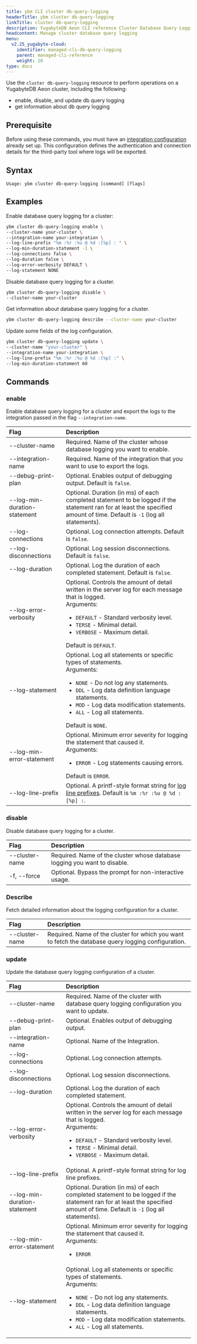 ```yaml
---
title: ybm CLI cluster db-query-logging
headerTitle: ybm cluster db-query-logging
linkTitle: cluster db-query-logging
description: YugabyteDB Aeon CLI reference Cluster Database Query Logging Resource.
headcontent: Manage cluster database query logging
menu:
  v2.25_yugabyte-cloud:
    identifier: managed-cli-db-query-logging
    parent: managed-cli-reference
    weight: 20
type: docs
---
```


Use the `cluster db-query-logging` resource to perform operations on a YugabyteDB Aeon cluster, including the following:

- enable, disable, and update db query logging
- get information about db query logging

## Prerequisite

Before using these commands, you must have an [integration configuration](../../../../cloud-monitor/logging-export#prerequisites) already set up. This configuration defines the authentication and connection details for the third-party tool where logs will be exported.

## Syntax

```text
Usage: ybm cluster db-query-logging [command] [flags]
```

## Examples

Enable database query logging for a cluster:

```sh
ybm cluster db-query-logging enable \
--cluster-name your-cluster \
--integration-name your-integration \
--log-line-prefix "%m :%r :%u @ %d :[%p] : " \
--log-min-duration-statement -1 \
--log-connections false \
--log-duration false \
--log-error-verbosity DEFAULT \
--log-statement NONE
```

Disable database query logging for a cluster.

```sh
ybm cluster db-query-logging disable \
--cluster-name your-cluster
```

Get information about database query logging for a cluster.

```sh
ybm cluster db-query-logging describe --cluster-name your-cluster
```

Update some fields of the log configuration.

```sh
ybm cluster db-query-logging update \
--cluster-name "your-cluster" \
--integration-name your-integration \
--log-line-prefix "%m :%r :%u @ %d :[%p] :" \
--log-min-duration-statement 60
```

## Commands

### enable

Enable database query logging for a cluster and export the logs to the integration passed in the flag `--integration-name`.

| Flag | Description |
| :--- | :--- |
| --cluster-name | Required. Name of the cluster whose database logging you want to enable. |
| --integration-name | Required. Name of the integration that you want to use to export the logs. |
| --debug-print-plan | Optional. Enables output of debugging output. Default is `false`. |
| --log-min-duration-statement | Optional. Duration (in ms) of each completed statement to be logged if the statement ran for at least the specified amount of time. Default is `-1` (log all statements). |
| --log-connections | Optional. Log connection attempts. Default is `false`. |
| --log-disconnections | Optional. Log session disconnections. Default is `false`. |
| --log-duration | Optional. Log the duration of each completed statement. Default is `false`. |
| --log-error-verbosity | Optional. Controls the amount of detail written in the server log for each message that is logged.<br>Arguments:<br><ul><li>`DEFAULT` - Standard verbosity level.</li><li>`TERSE` - Minimal detail.</li><li>`VERBOSE` - Maximum detail.</li></ul>Default is `DEFAULT`. |
| --log-statement | Optional. Log all statements or specific types of statements.<br>Arguments:<br><ul><li>`NONE` - Do not log any statements.</li><li>`DDL` - Log data definition language statements.</li><li>`MOD` - Log data modification statements.</li><li>`ALL` - Log all statements.</li></ul>Default is `NONE`. |
| --log-min-error-statement | Optional. Minimum error severity for logging the statement that caused it.<br>Arguments:<br><ul><li>`ERROR` - Log statements causing errors.</li></ul>Default is `ERROR`. |
| --log-line-prefix | Optional. A printf-style format string for [log line prefixes](../../../../cloud-monitor/logging-export/#include-in-the-log-prefix-log-line-prefix). Default is `%m :%r :%u @ %d :[%p] :`. |

### disable

Disable database query logging for a cluster.

| Flag | Description |
| :--- | :--- |
| --cluster-name | Required. Name of the cluster whose database logging you want to disable. |
| -f, --force | Optional. Bypass the prompt for non-interactive usage. |

### Describe

Fetch detailed information about the logging configuration for a cluster.

| Flag | Description |
| :--- | :--- |
| --cluster-name | Required. Name of the cluster for which you want to fetch the database query logging configuration. |

### update

Update the database query logging configuration of a cluster.


| Flag | Description |
| :--- | :--- |
| --cluster-name | Required. Name of the cluster with database query logging configuration you want to update. |
| --debug-print-plan | Optional. Enables output of debugging output. |
| --integration-name | Optional. Name of the Integration. |
| --log-connections | Optional. Log connection attempts. |
| --log-disconnections | Optional. Log session disconnections. |
| --log-duration | Optional. Log the duration of each completed statement. |
| --log-error-verbosity | Optional. Controls the amount of detail written in the server log for each message that is logged.<br>Arguments:<br><ul><li>`DEFAULT` - Standard verbosity level.</li><li>`TERSE` - Minimal detail.</li><li>`VERBOSE` - Maximum detail.</li></ul> |
| --log-line-prefix | Optional. A printf-style format string for log line prefixes. |
| --log-min-duration-statement | Optional. Duration (in ms) of each completed statement to be logged if the statement ran for at least the specified amount of time. Default is `-1` (log all statements). |
| --log-min-error-statement | Optional. Minimum error severity for logging the statement that caused it.<br>Arguments:<br><ul><li>`ERROR`</li></ul> |
| --log-statement | Optional. Log all statements or specific types of statements.<br>Arguments:<br><ul><li>`NONE` - Do not log any statements.</li><li>`DDL` - Log data definition language statements.</li><li>`MOD` - Log data modification statements.</li><li>`ALL` - Log all statements.</li></ul> |
